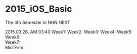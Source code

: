 # 2015_iOS_Basic
The 4th Semester in NHN NEXT

2015.03.26. AM 03:40
Week1:
Week2:
Week3:
Week4:
Week5:    
Week6:    
Week7:    
MidTerm:  

